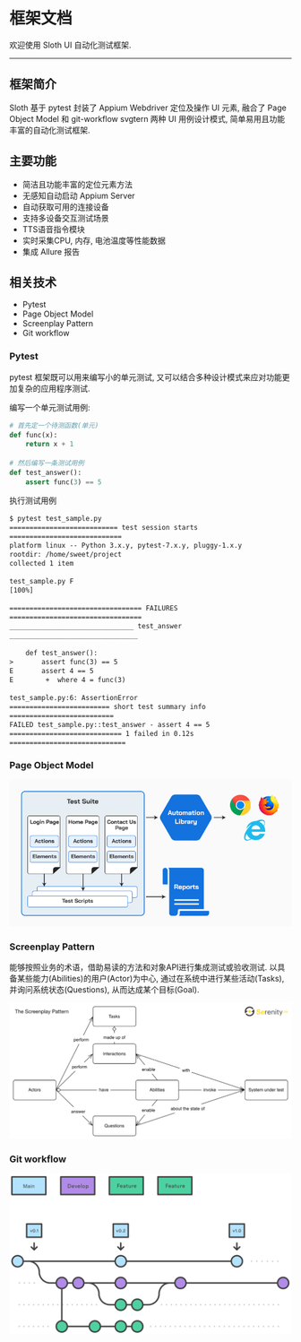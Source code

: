 # 框架文档

欢迎使用 Sloth UI 自动化测试框架.

----

## 框架简介

Sloth 基于 pytest 封装了 Appium Webdriver 定位及操作 UI 元素,
融合了 Page Object Model 和 git-workflow svgtern 两种 UI 用例设计模式, 简单易用且功能丰富的自动化测试框架.

## 主要功能

- 简洁且功能丰富的定位元素方法
- 无感知自动启动 Appium Server
- 自动获取可用的连接设备
- 支持多设备交互测试场景
- TTS语音指令模块
- 实时采集CPU, 内存, 电池温度等性能数据
- 集成 Allure 报告

## 相关技术

- Pytest
- Page Object Model
- Screenplay Pattern
- Git workflow

### Pytest

pytest 框架既可以用来编写小的单元测试, 又可以结合多种设计模式来应对功能更加复杂的应用程序测试.

编写一个单元测试用例:

```python
# 首先定一个待测函数(单元)
def func(x):
    return x + 1

# 然后编写一条测试用例
def test_answer():
    assert func(3) == 5
```

执行测试用例

```shell
$ pytest test_sample.py
=========================== test session starts ============================
platform linux -- Python 3.x.y, pytest-7.x.y, pluggy-1.x.y
rootdir: /home/sweet/project
collected 1 item

test_sample.py F                                                     [100%]

================================= FAILURES =================================
_______________________________ test_answer ________________________________

    def test_answer():
>       assert func(3) == 5
E       assert 4 == 5
E        +  where 4 = func(3)

test_sample.py:6: AssertionError
========================= short test summary info ==========================
FAILED test_sample.py::test_answer - assert 4 == 5
============================ 1 failed in 0.12s =============================
```

### Page Object Model

![pom](images/index/pom.jpg)

### Screenplay Pattern

能够按照业务的术语，借助易读的方法和对象API进行集成测试或验收测试.
以具备某些能力(Abilities)的用户(Actor)为中心, 通过在系统中进行某些活动(Tasks), 并询问系统状态(Questions), 从而达成某个目标(Goal).

![screenplay](images/index/screenplay.png)

### Git workflow

![git-workflow](images/index/git-workflow.svg)
